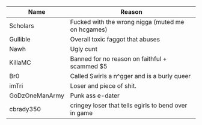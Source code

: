 |   Name   |                      Reason                       |
|----------|---------------------------------------------------|
| Scholars | Fucked with the wrong nigga (muted me on hcgames) |
| Gullible | Overall toxic faggot that abuses                  |
| Nawh     | Ugly cunt                                         |
| KillaMC  | Banned for no reason on faithful + scammed $5     |
| Br0      | Called Swirls a n^gger and is a burly queer    |
| imTri | Loser and piece of shit. |
| GoDzOneManArmy | Punk ass e-dater |
| cbrady350 | cringey loser that tells egirls to bend over in game |

